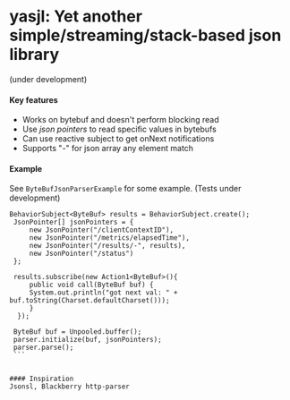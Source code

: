 # yasjl: Yet another simple/streaming/stack-based json library

(under development)

#### Key features
- Works on bytebuf and doesn't perform blocking read
- Use *json pointers* to read specific values in bytebufs
- Can use reactive subject to get onNext notifications
- Supports "-" for json array any element match


#### Example
See `ByteBufJsonParserExample` for some example. (Tests under development) 
   ``` 
   BehaviorSubject<ByteBuf> results = BehaviorSubject.create();
    JsonPointer[] jsonPointers = {
        new JsonPointer("/clientContextID"),
        new JsonPointer("/metrics/elapsedTime"),
        new JsonPointer("/results/-", results),
        new JsonPointer("/status")
    };

    results.subscribe(new Action1<ByteBuf>(){
        public void call(ByteBuf buf) {
        System.out.println("got next val: " + buf.toString(Charset.defaultCharset()));
        }
     });
     
    ByteBuf buf = Unpooled.buffer();
    parser.initialize(buf, jsonPointers);
    parser.parse(); 
    ```

    
#### Inspiration
Jsonsl, Blackberry http-parser
